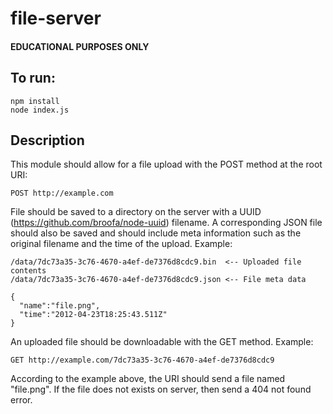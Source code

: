 # file-server

#### EDUCATIONAL PURPOSES ONLY

## To run:
```
npm install
node index.js
```

## Description
This module should allow for a file upload with the POST method at the root URI:
```
POST http://example.com 
```
File should be saved to a directory on the server with a UUID (https://github.com/broofa/node-uuid) filename. A corresponding JSON file should also be saved and should include meta information such as the original filename and the time of the upload. Example:
```
/data/7dc73a35-3c76-4670-a4ef-de7376d8cdc9.bin  <-- Uploaded file contents
/data/7dc73a35-3c76-4670-a4ef-de7376d8cdc9.json <-- File meta data
```
```
{
  "name":"file.png",
  "time":"2012-04-23T18:25:43.511Z"
}
```
An uploaded file should be downloadable with the GET method. Example:
```
GET http://example.com/7dc73a35-3c76-4670-a4ef-de7376d8cdc9
```
According to the example above, the URI should send a file named "file.png". If the file does not exists on server, then send a 404 not found error.

